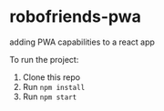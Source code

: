 # robofriends-pwa
adding PWA capabilities to a react app

To run the project:

1. Clone this repo
2. Run `npm install`
3. Run `npm start`


